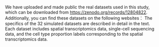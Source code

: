 We have uploaded and made public the real datasets used in this study, which can be downloaded from https://zenodo.org/records/12804822. Additionally, you can find these datasets on the following websites：
 The specifics of the 32 simulated datasets are described in detail in the text. Each dataset includes spatial transcriptomics data, single-cell sequencing data, and the cell type proportion labels corresponding to the spatial transcriptomics data.
